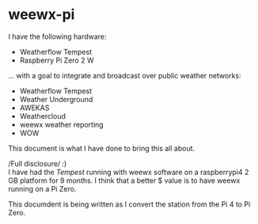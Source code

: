 # weewx-pi
I have the following hardware:
* Weatherflow Tempest
* Raspberry Pi Zero 2 W

... with a goal to integrate and broadcast over public weather networks:
* Weatherflow Tempest
* Weather Underground
* AWEKAS
* Weathercloud
* weewx weather reporting
* WOW

This document is what I have done to bring this all about.

/Full disclosure/ :)  
I have had the *Tempest* running with weewx software on a raspberrypi4 2 GB platform for 9 months. I think that a better $ value is to have weewx running on a Pi Zero. 

This documdent is being written as I convert the station from the Pi 4 to Pi Zero. 
